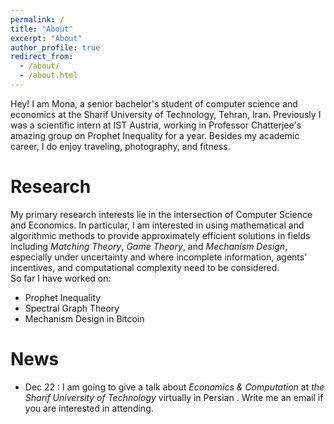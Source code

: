 ```yaml
---
permalink: /
title: "About"
excerpt: "About"
author_profile: true
redirect_from: 
  - /about/
  - /about.html
---
```


Hey! I am Mona, a senior bachelor's student of computer science and economics at the Sharif University of Technology, Tehran, Iran. Previously I was a scientific intern at IST Austria, working in Professor Chatterjee's amazing group on Prophet Inequality for a year. Besides my academic career, I do enjoy traveling, photography, and fitness. 

Research
======
My primary research interests lie in the intersection of Computer Science and Economics. In particular, I am interested in using mathematical and algorithmic methods to provide approximately efficient solutions in fields including _Matching Theory_, _Game Theory_, and _Mechanism Design_, especially under uncertainty and where incomplete information, agents’ incentives, and computational complexity need to be considered. <br>
So far I have worked on:
* Prophet Inequality
* Spectral Graph Theory
* Mechanism Design in Bitcoin

News
======
* Dec 22 : I am going to give a talk about _Economics & Computation_ at _the Sharif University of Technology_ virtually in Persian . Write me an email if you are interested in attending.

